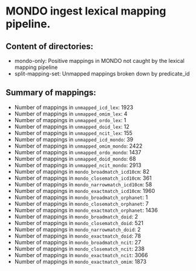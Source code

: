 # MONDO ingest lexical mapping pipeline.
## Content of directories:
* mondo-only: Positive mappings in MONDO not caught by the lexical mapping pipeline
* split-mapping-set: Unmapped mappings broken down by predicate_id
## Summary of mappings:
 * Number of mappings in `unmapped_icd_lex`: 1923
 * Number of mappings in `unmapped_omim_lex`: 4
 * Number of mappings in `unmapped_ordo_lex`: 1
 * Number of mappings in `unmapped_doid_lex`: 12
 * Number of mappings in `unmapped_ncit_lex`: 155
 * Number of mappings in `unmapped_icd_mondo`: 39
 * Number of mappings in `unmapped_omim_mondo`: 2422
 * Number of mappings in `unmapped_ordo_mondo`: 1437
 * Number of mappings in `unmapped_doid_mondo`: 68
 * Number of mappings in `unmapped_ncit_mondo`: 2913
 * Number of mappings in `mondo_broadmatch_icd10cm`: 82
 * Number of mappings in `mondo_closematch_icd10cm`: 361
 * Number of mappings in `mondo_narrowmatch_icd10cm`: 58
 * Number of mappings in `mondo_exactmatch_icd10cm`: 1960
 * Number of mappings in `mondo_broadmatch_orphanet`: 1
 * Number of mappings in `mondo_closematch_orphanet`: 7
 * Number of mappings in `mondo_exactmatch_orphanet`: 1436
 * Number of mappings in `mondo_broadmatch_doid`: 2
 * Number of mappings in `mondo_closematch_doid`: 521
 * Number of mappings in `mondo_narrowmatch_doid`: 2
 * Number of mappings in `mondo_exactmatch_doid`: 78
 * Number of mappings in `mondo_broadmatch_ncit`: 27
 * Number of mappings in `mondo_closematch_ncit`: 238
 * Number of mappings in `mondo_exactmatch_ncit`: 3066
 * Number of mappings in `mondo_exactmatch_omim`: 1873
